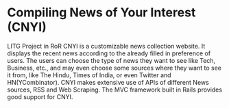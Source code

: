 # Compiling News of Your Interest (CNYI)
LITG Project in RoR
CNYI is a customizable news collection website. It displays the recent news according to the already filled in preference of users. The users can choose the type of news they want to see like Tech, Business, etc., and may even choose some sources where they want to see it from, like The Hindu, Times of India, or even Twitter and HN(YCombinator). CNYI  makes extensive use of APIs of different News sources, RSS and Web Scraping. The MVC framework built in Rails provides good support for CNYI.
